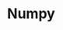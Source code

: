 ---
# title that will be displayed in plain text
title: Numpy

# universal file name for skill primary asset
filename: numpy

# url for attribution/license complaince fair use of asset
attribution_url: https://numpy.org

highlight: True  # true if highlighted, false otherwise

# index number for sorting which affects loops over all projects
index: 110

# short descriptor that will be displayed in plain text
blurb: I am proficient in NumPy
---